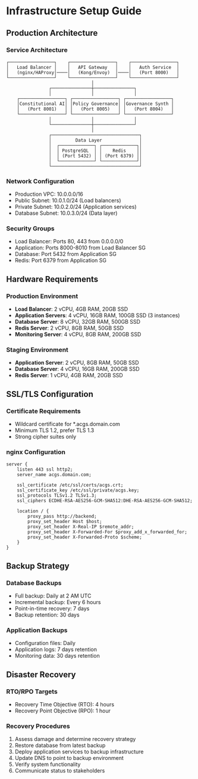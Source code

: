 # Infrastructure Setup Guide

## Production Architecture

### Service Architecture
```
┌─────────────────┐    ┌─────────────────┐    ┌─────────────────┐
│   Load Balancer │    │   API Gateway   │    │   Auth Service  │
│   (nginx/HAProxy│────│   (Kong/Envoy)  │────│   (Port 8000)   │
└─────────────────┘    └─────────────────┘    └─────────────────┘
                                │
                ┌───────────────┼───────────────┐
                │               │               │
    ┌─────────────────┐ ┌─────────────────┐ ┌─────────────────┐
    │Constitutional AI│ │Policy Governance│ │Governance Synth │
    │   (Port 8001)   │ │   (Port 8005)   │ │   (Port 8004)   │
    └─────────────────┘ └─────────────────┘ └─────────────────┘
                │               │               │
                └───────────────┼───────────────┘
                                │
                ┌─────────────────────────────────┐
                │         Data Layer              │
                │  ┌─────────────┐ ┌─────────────┐│
                │  │ PostgreSQL  │ │    Redis    ││
                │  │ (Port 5432) │ │ (Port 6379) ││
                │  └─────────────┘ └─────────────┘│
                └─────────────────────────────────┘
```

### Network Configuration
- Production VPC: 10.0.0.0/16
- Public Subnet: 10.0.1.0/24 (Load balancers)
- Private Subnet: 10.0.2.0/24 (Application services)
- Database Subnet: 10.0.3.0/24 (Data layer)

### Security Groups
- Load Balancer: Ports 80, 443 from 0.0.0.0/0
- Application: Ports 8000-8010 from Load Balancer SG
- Database: Port 5432 from Application SG
- Redis: Port 6379 from Application SG

## Hardware Requirements

### Production Environment
- **Load Balancer**: 2 vCPU, 4GB RAM, 20GB SSD
- **Application Servers**: 4 vCPU, 16GB RAM, 100GB SSD (3 instances)
- **Database Server**: 8 vCPU, 32GB RAM, 500GB SSD
- **Redis Server**: 2 vCPU, 8GB RAM, 50GB SSD
- **Monitoring Server**: 4 vCPU, 8GB RAM, 200GB SSD

### Staging Environment
- **Application Server**: 2 vCPU, 8GB RAM, 50GB SSD
- **Database Server**: 4 vCPU, 16GB RAM, 200GB SSD
- **Redis Server**: 1 vCPU, 4GB RAM, 20GB SSD

## SSL/TLS Configuration

### Certificate Requirements
- Wildcard certificate for *.acgs.domain.com
- Minimum TLS 1.2, prefer TLS 1.3
- Strong cipher suites only

### nginx Configuration
```nginx
server {
    listen 443 ssl http2;
    server_name acgs.domain.com;
    
    ssl_certificate /etc/ssl/certs/acgs.crt;
    ssl_certificate_key /etc/ssl/private/acgs.key;
    ssl_protocols TLSv1.2 TLSv1.3;
    ssl_ciphers ECDHE-RSA-AES256-GCM-SHA512:DHE-RSA-AES256-GCM-SHA512;
    
    location / {
        proxy_pass http://backend;
        proxy_set_header Host $host;
        proxy_set_header X-Real-IP $remote_addr;
        proxy_set_header X-Forwarded-For $proxy_add_x_forwarded_for;
        proxy_set_header X-Forwarded-Proto $scheme;
    }
}
```

## Backup Strategy

### Database Backups
- Full backup: Daily at 2 AM UTC
- Incremental backup: Every 6 hours
- Point-in-time recovery: 7 days
- Backup retention: 30 days

### Application Backups
- Configuration files: Daily
- Application logs: 7 days retention
- Monitoring data: 30 days retention

## Disaster Recovery

### RTO/RPO Targets
- Recovery Time Objective (RTO): 4 hours
- Recovery Point Objective (RPO): 1 hour

### Recovery Procedures
1. Assess damage and determine recovery strategy
2. Restore database from latest backup
3. Deploy application services to backup infrastructure
4. Update DNS to point to backup environment
5. Verify system functionality
6. Communicate status to stakeholders
